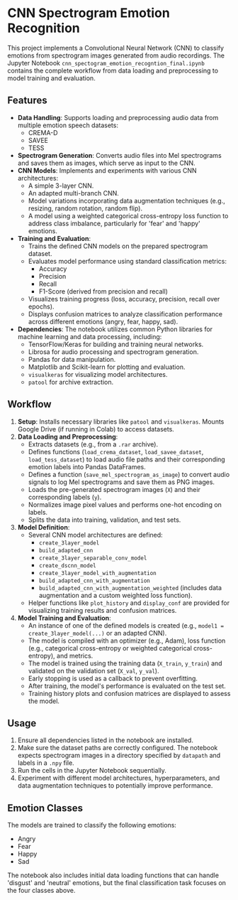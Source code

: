 # CNN Spectrogram Emotion Recognition

This project implements a Convolutional Neural Network (CNN) to classify emotions from spectrogram images generated from audio recordings. The Jupyter Notebook `cnn_spectogram_emotion_recogntion_final.ipynb` contains the complete workflow from data loading and preprocessing to model training and evaluation.

## Features

- **Data Handling**: Supports loading and preprocessing audio data from multiple emotion speech datasets:
    - CREMA-D
    - SAVEE
    - TESS
- **Spectrogram Generation**: Converts audio files into Mel spectrograms and saves them as images, which serve as input to the CNN.
- **CNN Models**: Implements and experiments with various CNN architectures:
    - A simple 3-layer CNN.
    - An adapted multi-branch CNN.
    - Model variations incorporating data augmentation techniques (e.g., resizing, random rotation, random flip).
    - A model using a weighted categorical cross-entropy loss function to address class imbalance, particularly for 'fear' and 'happy' emotions.
- **Training and Evaluation**:
    - Trains the defined CNN models on the prepared spectrogram dataset.
    - Evaluates model performance using standard classification metrics:
        - Accuracy
        - Precision
        - Recall
        - F1-Score (derived from precision and recall)
    - Visualizes training progress (loss, accuracy, precision, recall over epochs).
    - Displays confusion matrices to analyze classification performance across different emotions (angry, fear, happy, sad).
- **Dependencies**: The notebook utilizes common Python libraries for machine learning and data processing, including:
    - TensorFlow/Keras for building and training neural networks.
    - Librosa for audio processing and spectrogram generation.
    - Pandas for data manipulation.
    - Matplotlib and Scikit-learn for plotting and evaluation.
    - `visualkeras` for visualizing model architectures.
    - `patool` for archive extraction.

## Workflow

1.  **Setup**: Installs necessary libraries like `patool` and `visualkeras`. Mounts Google Drive (if running in Colab) to access datasets.
2.  **Data Loading and Preprocessing**:
    - Extracts datasets (e.g., from a `.rar` archive).
    - Defines functions (`load_crema_dataset`, `load_savee_dataset`, `load_tess_dataset`) to load audio file paths and their corresponding emotion labels into Pandas DataFrames.
    - Defines a function (`save_mel_spectrogram_as_image`) to convert audio signals to log Mel spectrograms and save them as PNG images.
    - Loads the pre-generated spectrogram images (`X`) and their corresponding labels (`y`).
    - Normalizes image pixel values and performs one-hot encoding on labels.
    - Splits the data into training, validation, and test sets.
3.  **Model Definition**:
    - Several CNN model architectures are defined:
        - `create_3layer_model`
        - `build_adapted_cnn`
        - `create_3layer_separable_conv_model`
        - `create_dscnn_model`
        - `create_3layer_model_with_augmentation`
        - `build_adapted_cnn_with_augmentation`
        - `build_adapted_cnn_with_augmentation_weighted` (includes data augmentation and a custom weighted loss function).
    - Helper functions like `plot_history` and `display_conf` are provided for visualizing training results and confusion matrices.
4.  **Model Training and Evaluation**:
    - An instance of one of the defined models is created (e.g., `model1 = create_3layer_model(...)` or an adapted CNN).
    - The model is compiled with an optimizer (e.g., Adam), loss function (e.g., categorical cross-entropy or weighted categorical cross-entropy), and metrics.
    - The model is trained using the training data (`X_train`, `y_train`) and validated on the validation set (`X_val`, `y_val`).
    - Early stopping is used as a callback to prevent overfitting.
    - After training, the model's performance is evaluated on the test set.
    - Training history plots and confusion matrices are displayed to assess the model.

## Usage

1.  Ensure all dependencies listed in the notebook are installed.
2.  Make sure the dataset paths are correctly configured. The notebook expects spectrogram images in a directory specified by `datapath` and labels in a `.npy` file.
3.  Run the cells in the Jupyter Notebook sequentially.
4.  Experiment with different model architectures, hyperparameters, and data augmentation techniques to potentially improve performance.

## Emotion Classes

The models are trained to classify the following emotions:
- Angry
- Fear
- Happy
- Sad

The notebook also includes initial data loading functions that can handle 'disgust' and 'neutral' emotions, but the final classification task focuses on the four classes above. 